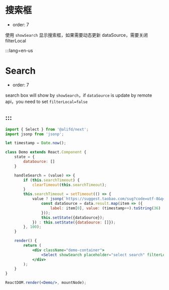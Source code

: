 # 搜索框

- order: 7

使用 `showSearch` 显示搜索框，如果需要动态更新 dataSource，需要关闭 filterLocal

:::lang=en-us
# Search

- order: 7

search box will show by `showSearch`，if `dataSource` is update by remote api，you need to set `filterLocal=false`

:::
---

````jsx
import { Select } from '@alifd/next';
import jsonp from 'jsonp';

let timestamp = Date.now();

class Demo extends React.Component {
    state = {
        dataSource: []
    }

    handleSearch = (value) => {
        if (this.searchTimeout) {
            clearTimeout(this.searchTimeout);
        }
        this.searchTimeout = setTimeout(() => {
            value ? jsonp(`https://suggest.taobao.com/sug?code=utf-8&q=${value}`, (err, data) => {
                const dataSource = data.result.map(item => ({
                    label: item[0], value: (timestamp++).toString(36)
                }));
                this.setState({dataSource});
            }) : this.setState({dataSource: []});
        }, 100);
    }

    render() {
        return (
            <div className="demo-container">
                <Select showSearch placeholder="select search" filterLocal={false} dataSource={this.state.dataSource} onSearch={this.handleSearch} style={{width: 200}}/>
            </div>
        );
    }
}

ReactDOM.render(<Demo/>, mountNode);
````
